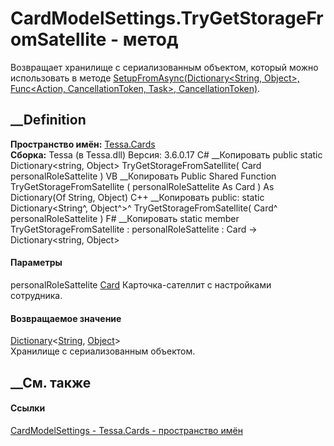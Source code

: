 # CardModelSettings.TryGetStorageFromSatellite - метод
Возвращает хранилище с сериализованным объектом, который можно использовать в
методе [SetupFromAsync(Dictionary<String, Object>, Func<Action,
CancellationToken, Task>,
CancellationToken)](M_Tessa_Cards_CardModelSettings_SetupFromAsync.htm).
## __Definition
 **Пространство имён:** [Tessa.Cards](N_Tessa_Cards.htm)  
 **Сборка:** Tessa (в Tessa.dll) Версия: 3.6.0.17
C# __Копировать
     public static Dictionary<string, Object> TryGetStorageFromSatellite(
    	Card personalRoleSattelite
    )
VB __Копировать
     Public Shared Function TryGetStorageFromSatellite ( 
    	personalRoleSattelite As Card
    ) As Dictionary(Of String, Object)
C++ __Копировать
     public:
    static Dictionary<String^, Object^>^ TryGetStorageFromSatellite(
    	Card^ personalRoleSattelite
    )
F# __Копировать
     static member TryGetStorageFromSatellite : 
            personalRoleSattelite : Card -> Dictionary<string, Object> 
#### Параметры
personalRoleSattelite [Card](T_Tessa_Cards_Card.htm)
    Карточка-сателлит с настройками сотрудника.
#### Возвращаемое значение
[Dictionary](https://learn.microsoft.com/dotnet/api/system.collections.generic.dictionary-2)<[String](https://learn.microsoft.com/dotnet/api/system.string),
[Object](https://learn.microsoft.com/dotnet/api/system.object)>  
Хранилище с сериализованным объектом.
##  __См. также
#### Ссылки
[CardModelSettings - ](T_Tessa_Cards_CardModelSettings.htm)
[Tessa.Cards - пространство имён](N_Tessa_Cards.htm)
